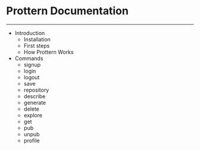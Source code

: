 # Prottern Documentation
***


- Introduction
    - Installation
    - First steps
    - How Prottern Works
- Commands
    - signup
    - login
    - logout
    - save
    - repository
    - describe
    - generate
    - delete
    - explore
    - get
    - pub
    - unpub
    - profile
